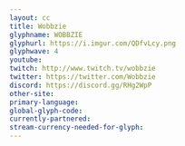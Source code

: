 ```yaml
---
layout: cc
title: Wobbzie
glyphname: WOBBZIE
glyphurl: https://i.imgur.com/QDfvLcy.png
glyphwave: 4
youtube: 
twitch: http://www.twitch.tv/wobbzie
twitter: https://twitter.com/Wobbzie
discord: https://discord.gg/RHg2WpP
other-site: 
primary-language: 
global-glyph-code: 
currently-partnered: 
stream-currency-needed-for-glyph: 
---
```


